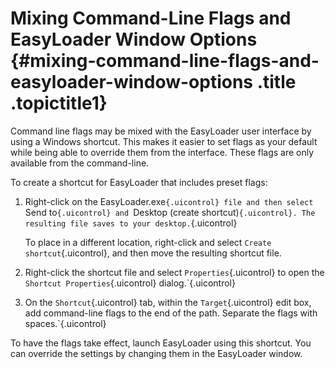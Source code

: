 Mixing Command-Line Flags and EasyLoader Window Options {#mixing-command-line-flags-and-easyloader-window-options .title .topictitle1}
=======================================================

Command line flags may be mixed with the EasyLoader user interface by using a Windows shortcut. This makes it easier to set flags as your default while being able to override them from the interface. These flags are only available from the command-line.

To create a shortcut for EasyLoader that includes preset flags:

1.  <span class="ph cmd">Right-click on the <span class="ph filepath">EasyLoader.exe`{.uicontrol} file and then select `Send to`{.uicontrol} and `Desktop (create shortcut)`{.uicontrol}. The resulting file saves to your desktop.`{.uicontrol}
    

    To place in a different location, right-click and select `Create shortcut`{.uicontrol}, and then move the resulting shortcut file.

    

2.  <span class="ph cmd">Right-click the shortcut file and select `Properties`{.uicontrol} to open the `Shortcut Properties`{.uicontrol} dialog.`{.uicontrol}
3.  <span class="ph cmd">On the `Shortcut`{.uicontrol} tab, within the `Target`{.uicontrol} edit box, add command-line flags to the end of the path. Separate the flags with spaces.`{.uicontrol}

To have the flags take effect, launch EasyLoader using this shortcut. You can override the settings by changing them in the EasyLoader window.

